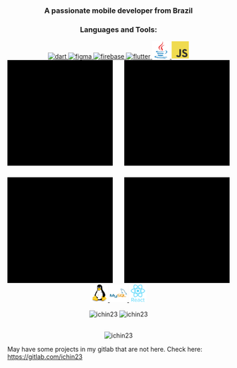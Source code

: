 <h3 align="center">A passionate mobile developer from Brazil</h3>




<h3 align="center">Languages and Tools:</h3>
<p align="center"> 
 <a href="https://dart.dev" target="_blank"> <img src="https://www.vectorlogo.zone/logos/dartlang/dartlang-icon.svg" alt="dart" width="40" height="40"/> </a> 
 <a href="https://www.figma.com/" target="_blank"> <img src="https://www.vectorlogo.zone/logos/figma/figma-icon.svg" alt="figma" width="40" height="40"/> </a> 
 <a href="https://firebase.google.com/" target="_blank"> <img src="https://www.vectorlogo.zone/logos/firebase/firebase-icon.svg" alt="firebase" width="40" height="40"/> </a> 
 <a href="https://flutter.dev" target="_blank"> <img src="https://www.vectorlogo.zone/logos/flutterio/flutterio-icon.svg" alt="flutter" width="40" height="40"/> </a>
 <a href="https://www.java.com" target="_blank"> <img src="https://raw.githubusercontent.com/devicons/devicon/master/icons/java/java-original.svg" alt="java" width="40" height="40"/> </a> 
 <a href="https://developer.mozilla.org/en-US/docs/Web/JavaScript" target="_blank"> <img src="https://raw.githubusercontent.com/devicons/devicon/master/icons/javascript/javascript-original.svg" alt="javascript" width="40" height="40"/> </a> 
<a href="https://www.microsoft.com/pt-br/windows" target="_blank"> <svg role="img" viewBox="0 0 24 24" xmlns="http://www.w3.org/2000/svg"><path d="M0,0H11.377V11.372H0ZM12.623,0H24V11.372H12.623ZM0,12.623H11.377V24H0Zm12.623,0H24V24H12.623"/></svg>
 <a href="https://www.linux.org/" target="_blank"> <img src="https://raw.githubusercontent.com/devicons/devicon/master/icons/linux/linux-original.svg" alt="linux" width="40" height="40"/> </a> <a href="https://www.mysql.com/" target="_blank"> <img src="https://raw.githubusercontent.com/devicons/devicon/master/icons/mysql/mysql-original-wordmark.svg" alt="mysql" width="40" height="40"/> </a> <a href="https://reactjs.org/" target="_blank"> <img src="https://raw.githubusercontent.com/devicons/devicon/master/icons/react/react-original-wordmark.svg" alt="react" width="40" height="40"/> </a> </p>

<div style="display: inline_block" align="center">
<img align="center" style=" width=calc(100vw/2)" src="https://github-readme-stats.vercel.app/api?username=ichin23&show_icons=true&theme=vue-dark&locale=en" alt="ichin23" />
<img align="center"  style=" width=calc(100vw/2)" src="https://github-readme-streak-stats.herokuapp.com/?user=ichin23&theme=vue-dark" alt="ichin23" /></div>
<br/>
<p align="center">
<img height="250"  style=" width=calc(100vw/2)" src="https://github-readme-stats.vercel.app/api/top-langs/?username=ichin23&layout=compact&hide=c,c%2B%2B,assembly,swift,shell,makefile,perl,yacc,roff,objective-c&theme=vue-dark" alt="ichin23" /></p>
<p>May have some projects in my gitlab that are not here. Check here: <a href="https://gitlab.com/ichin23">https://gitlab.com/ichin23</a></p>
